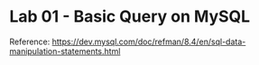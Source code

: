 # Lab 01 - Basic Query on MySQL 

Reference: https://dev.mysql.com/doc/refman/8.4/en/sql-data-manipulation-statements.html
